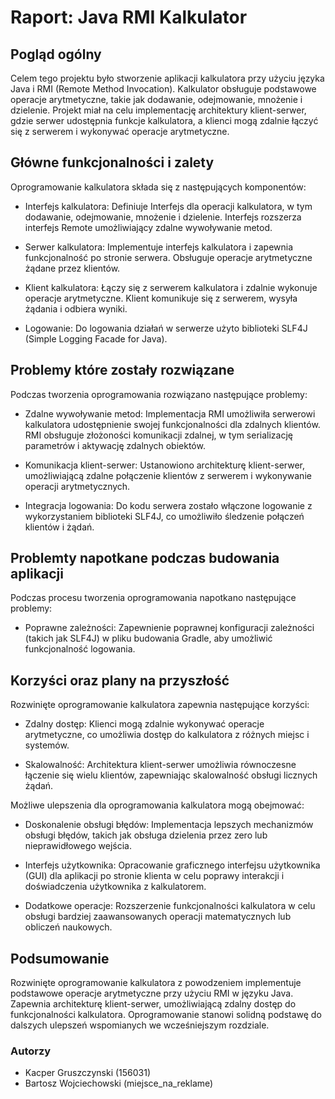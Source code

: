 # Raport: Java RMI Kalkulator

## Pogląd ogólny
Celem tego projektu było stworzenie aplikacji kalkulatora przy użyciu języka Java i RMI (Remote Method Invocation). Kalkulator obsługuje podstawowe operacje arytmetyczne, takie jak dodawanie, odejmowanie, mnożenie i dzielenie. Projekt miał na celu implementację architektury klient-serwer, gdzie serwer udostępnia funkcje kalkulatora, a klienci mogą zdalnie łączyć się z serwerem i wykonywać operacje arytmetyczne.

## Główne funkcjonalności i zalety
Oprogramowanie kalkulatora składa się z następujących komponentów:

- Interfejs kalkulatora: Definiuje Interfejs dla operacji kalkulatora, w tym dodawanie, odejmowanie, mnożenie i dzielenie. Interfejs rozszerza interfejs Remote umożliwiający zdalne wywoływanie metod.

- Serwer kalkulatora: Implementuje interfejs kalkulatora i zapewnia funkcjonalność po stronie serwera. Obsługuje operacje arytmetyczne żądane przez klientów.

- Klient kalkulatora: Łączy się z serwerem kalkulatora i zdalnie wykonuje operacje arytmetyczne. Klient komunikuje się z serwerem, wysyła żądania i odbiera wyniki.

- Logowanie: Do logowania działań w serwerze użyto biblioteki SLF4J (Simple Logging Facade for Java).

## Problemy które zostały rozwiązane
Podczas tworzenia oprogramowania rozwiązano następujące problemy:

- Zdalne wywoływanie metod: Implementacja RMI umożliwiła serwerowi kalkulatora udostępnienie swojej funkcjonalności dla zdalnych klientów. RMI obsługuje złożoności komunikacji zdalnej, w tym serializację parametrów i aktywację zdalnych obiektów.

- Komunikacja klient-serwer: Ustanowiono architekturę klient-serwer, umożliwiającą zdalne połączenie klientów z serwerem i wykonywanie operacji arytmetycznych.

- Integracja logowania: Do kodu serwera zostało włączone logowanie z wykorzystaniem biblioteki SLF4J, co umożliwiło śledzenie połączeń klientów i żądań.

## Problemty napotkane podczas budowania aplikacji
Podczas procesu tworzenia oprogramowania napotkano następujące problemy:

- Poprawne zależności: Zapewnienie poprawnej konfiguracji zależności (takich jak SLF4J) w pliku budowania Gradle, aby umożliwić funkcjonalność logowania.

## Korzyści oraz plany na przyszłość
Rozwinięte oprogramowanie kalkulatora zapewnia następujące korzyści:

- Zdalny dostęp: Klienci mogą zdalnie wykonywać operacje arytmetyczne, co umożliwia dostęp do kalkulatora z różnych miejsc i systemów.

- Skalowalność: Architektura klient-serwer umożliwia równoczesne łączenie się wielu klientów, zapewniając skalowalność obsługi licznych żądań.

Możliwe ulepszenia dla oprogramowania kalkulatora mogą obejmować:

- Doskonalenie obsługi błędów: Implementacja lepszych mechanizmów obsługi błędów, takich jak obsługa dzielenia przez zero lub nieprawidłowego wejścia.

- Interfejs użytkownika: Opracowanie graficznego interfejsu użytkownika (GUI) dla aplikacji po stronie klienta w celu poprawy interakcji i doświadczenia użytkownika z kalkulatorem.

- Dodatkowe operacje: Rozszerzenie funkcjonalności kalkulatora w celu obsługi bardziej zaawansowanych operacji matematycznych lub obliczeń naukowych.

## Podsumowanie
Rozwinięte oprogramowanie kalkulatora z powodzeniem implementuje podstawowe operacje arytmetyczne przy użyciu RMI w języku Java. Zapewnia architekturę klient-serwer, umożliwiającą zdalny dostęp do funkcjonalności kalkulatora. Oprogramowanie stanowi solidną podstawę do dalszych ulepszeń wspomianych we wcześniejszym rozdziale.

### Autorzy

- Kacper Gruszczynski (156031)
- Bartosz Wojciechowski (miejsce_na_reklame)

